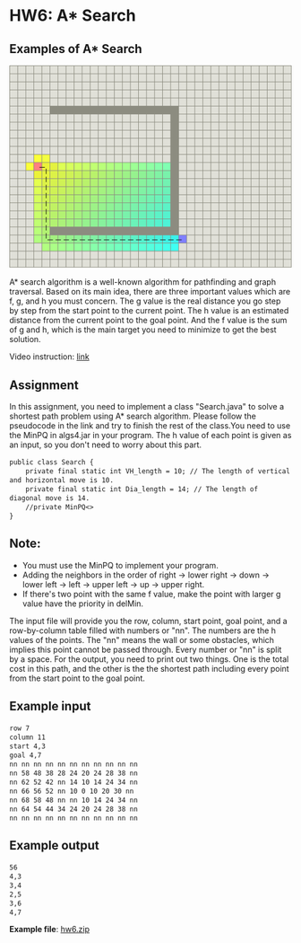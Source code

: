 # HW6: A* Search

## Examples of A* Search

![](https://github.com/andrewkgs/PDSA/blob/master/hw6/A_star.png)

A* search algorithm is a well-known algorithm for pathfinding and graph traversal. Based on its main idea, there are three important values which are f, g, and h you must concern. The g value is the real distance you go step by step from the start point to the current point. The h value is an estimated distance from the current point to the goal point. And the f value is the sum of g and h, which is the main target you need to minimize to get the best solution.<br/>

Video instruction: [link](https://www.youtube.com/watch?v=_CBhTubi-CU) 

## Assignment

In this assignment, you need to implement a class "Search.java" to solve a shortest path problem using A* search algorithm. Please follow the pseudocode in the link and try to finish the rest of the class.You need to use the MinPQ in algs4.jar in your program. The h value of each point is given as an input, so you don't need to worry about this part. 

```
public class Search {
    private final static int VH_length = 10; // The length of vertical and horizontal move is 10.
    private final static int Dia_length = 14; // The length of diagonal move is 14.
    //private MinPQ<>
}
```

## Note: 
* You must use the MinPQ to implement your program. 
* Adding the neighbors in the order of right -> lower right -> down -> lower left -> left -> upper left -> up -> upper right. 
* If there's two point with the same f value, make the point with larger g value have the priority in delMin. 


The input file will provide you the row, column, start point, goal point, and a row-by-column table filled with numbers or "nn". The numbers are the h values of the points. The "nn" means the wall or some obstacles, which implies this point cannot be passed through. Every number or "nn" is split by a space. For the output, you need to print out two things. One is the total cost in this path, and the other is the the shortest path including every point from the start point to the goal point. 

## Example input
```
row 7
column 11
start 4,3
goal 4,7
nn nn nn nn nn nn nn nn nn nn nn 
nn 58 48 38 28 24 20 24 28 38 nn 
nn 62 52 42 nn 14 10 14 24 34 nn 
nn 66 56 52 nn 10 0 10 20 30 nn 
nn 68 58 48 nn nn 10 14 24 34 nn 
nn 64 54 44 34 24 20 24 28 38 nn 
nn nn nn nn nn nn nn nn nn nn nn
```

## Example output
```
56
4,3
3,4
2,5
3,6
4,7
```

**Example file**: [hw6.zip](https://github.com/andrewkgs/PDSA/blob/master/hw6/hw6.zip)
